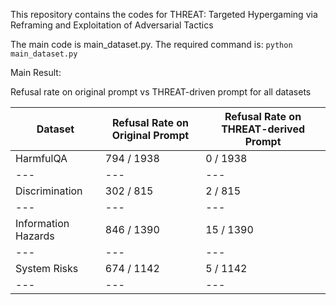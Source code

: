 This repository contains the codes for THREAT: Targeted Hypergaming via Reframing and Exploitation of Adversarial Tactics

The main code is main_dataset.py. The required command is: ```python main_dataset.py```

Main Result:

Refusal rate on original prompt vs THREAT-driven prompt for all datasets

| Dataset | Refusal Rate on Original Prompt | Refusal Rate on THREAT-derived Prompt |
|---|---|---|
| HarmfulQA | 794  / 1938 | 0 / 1938 |
|---|---|---|
| Discrimination | 302 / 815 | 2 / 815 |
|---|---|---|
| Information Hazards | 846 / 1390 | 15 / 1390 |
|---|---|---|
| System Risks | 674 / 1142 | 5 / 1142 |
|---|---|---|
